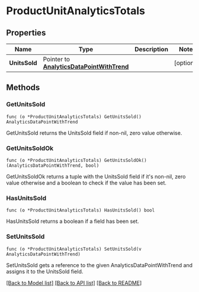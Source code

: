 # ProductUnitAnalyticsTotals

## Properties

Name | Type | Description | Notes
------------ | ------------- | ------------- | -------------
**UnitsSold** | Pointer to [**AnalyticsDataPointWithTrend**](AnalyticsDataPointWithTrend.md) |  | [optional] 

## Methods

### GetUnitsSold

`func (o *ProductUnitAnalyticsTotals) GetUnitsSold() AnalyticsDataPointWithTrend`

GetUnitsSold returns the UnitsSold field if non-nil, zero value otherwise.

### GetUnitsSoldOk

`func (o *ProductUnitAnalyticsTotals) GetUnitsSoldOk() (AnalyticsDataPointWithTrend, bool)`

GetUnitsSoldOk returns a tuple with the UnitsSold field if it's non-nil, zero value otherwise
and a boolean to check if the value has been set.

### HasUnitsSold

`func (o *ProductUnitAnalyticsTotals) HasUnitsSold() bool`

HasUnitsSold returns a boolean if a field has been set.

### SetUnitsSold

`func (o *ProductUnitAnalyticsTotals) SetUnitsSold(v AnalyticsDataPointWithTrend)`

SetUnitsSold gets a reference to the given AnalyticsDataPointWithTrend and assigns it to the UnitsSold field.


[[Back to Model list]](../README.md#documentation-for-models) [[Back to API list]](../README.md#documentation-for-api-endpoints) [[Back to README]](../README.md)


